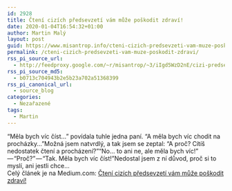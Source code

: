 ```yaml
---
id: 2928
title: Čtení cizích předsevzetí vám může poškodit zdraví!
date: 2020-01-04T16:54:32+01:00
author: Martin Malý
layout: post
guid: https://www.misantrop.info/cteni-cizich-predsevzeti-vam-muze-poskodit-zdravi/
permalink: /cteni-cizich-predsevzeti-vam-muze-poskodit-zdravi/
rss_pi_source_url:
  - http://feedproxy.google.com/~r/misantrop/~3/iIgd5WzD2nE/cizi-predsevzeti-skodi-zdravi-9baa17bea3d1
rss_pi_source_md5:
  - b0713c704943b2e5b23a702a51368399
rss_pi_canonical_url:
  - source_blog
categories:
  - Nezařazené
tags:
  - Martin
---
```

“Měla bych víc číst…” povídala tuhle jedna paní. “A měla bych víc chodit na procházky…”Možná jsem natvrdlý, a tak jsem se zeptal: “A proč? Cítíš nedostatek čtení a procházení?”“No… to ani ne, ale měla bych víc!” — “Proč?” — “Tak. Měla bych víc číst!”Nedostal jsem z ní důvod, proč si to myslí, ani jestli chce&hellip;  
Celý článek je na Medium.com: <a href="http://feedproxy.google.com/~r/misantrop/~3/iIgd5WzD2nE/cizi-predsevzeti-skodi-zdravi-9baa17bea3d1" target="_blank" rel="noopener noreferrer">Čtení cizích předsevzetí vám může poškodit zdraví!</a>